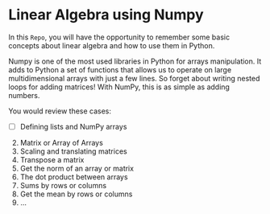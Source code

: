 # Linear Algebra using Numpy
In this `Repo`, you will have the opportunity to remember some basic concepts about linear algebra and how to use them in Python.

Numpy is one of the most used libraries in Python for arrays manipulation. It adds to Python a set of functions that allows us to operate on large multidimensional arrays with just a few lines. So forget about writing nested loops for adding matrices! With NumPy, this is as simple as adding numbers.

You would review these cases:

-[ ] Defining lists and NumPy arrays
2. Matrix or Array of Arrays
3. Scaling and translating matrices
4. Transpose a matrix
5. Get the norm of an array or matrix
6. The dot product between arrays
7. Sums by rows or columns
8. Get the mean by rows or columns
9. ...
